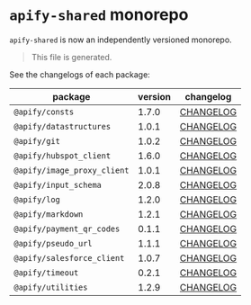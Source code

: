 # `apify-shared` monorepo

`apify-shared` is now an independently versioned monorepo.

> This file is generated.

See the changelogs of each package:

package | version | changelog
--------|---------|----------
`@apify/consts` | 1.7.0 | [CHANGELOG](./packages/consts/CHANGELOG.md)
`@apify/datastructures` | 1.0.1 | [CHANGELOG](./packages/datastructures/CHANGELOG.md)
`@apify/git` | 1.0.2 | [CHANGELOG](./packages/git/CHANGELOG.md)
`@apify/hubspot_client` | 1.6.0 | [CHANGELOG](./packages/hubspot_client/CHANGELOG.md)
`@apify/image_proxy_client` | 1.0.1 | [CHANGELOG](./packages/image_proxy_client/CHANGELOG.md)
`@apify/input_schema` | 2.0.8 | [CHANGELOG](./packages/input_schema/CHANGELOG.md)
`@apify/log` | 1.2.0 | [CHANGELOG](./packages/log/CHANGELOG.md)
`@apify/markdown` | 1.2.1 | [CHANGELOG](./packages/markdown/CHANGELOG.md)
`@apify/payment_qr_codes` | 0.1.1 | [CHANGELOG](./packages/payment_qr_codes/CHANGELOG.md)
`@apify/pseudo_url` | 1.1.1 | [CHANGELOG](./packages/pseudo_url/CHANGELOG.md)
`@apify/salesforce_client` | 1.0.7 | [CHANGELOG](./packages/salesforce_client/CHANGELOG.md)
`@apify/timeout` | 0.2.1 | [CHANGELOG](./packages/timeout/CHANGELOG.md)
`@apify/utilities` | 1.2.9 | [CHANGELOG](./packages/utilities/CHANGELOG.md)
